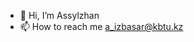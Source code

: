 - 👋 Hi, I’m Assylzhan
- 📫 How to reach me a_izbasar@kbtu.kz

<!---
Assylzhan-Izbassar/Assylzhan-Izbassar is a ✨ special ✨ repository because its `README.md` (this file) appears on your GitHub profile.
You can click the Preview link to take a look at your changes.
--->
